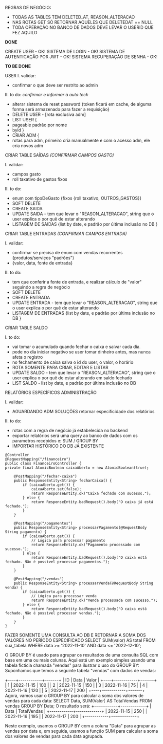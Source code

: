 REGRAS DE NEGÓCIO:
- TODAS AS TABLES TEM DELETED_AT, REASON_ALTERACAO
- NAS ROTAS GET SÓ RETORNAR AQUELES QUE DELETEDAT == NULL
- TODA OPERAÇÃO NO BANCO DE DADOS DEVE LEVAR O USERID QUE FEZ AQUILO

**DONE**

CREATE USER - OK!
SISTEMA DE LOGIN - OK!
SISTEMA DE AUTENTICAÇÃO POR JWT - OK!
SISTEMA RECUPERAÇÃO DE SENHA - OK!

**TO BE DONE**

USER
I. validar:
- confirmar o que deve ser restrito ao admin

II. to do:
*confirmar e informar à auto tech*
- alterar sistema de reset password {token ficará em cache, de alguma forma será armazenado para fazer a requisição}
- DELETE USER - [rota exclusiva adm]
- LIST USER {
- pageable padrão por nome
- byId
  }
- CRIAR ADM {
- rotas para adm, primeiro cria manualmente e com o acesso adm, ele cria novos adm

CRIAR TABLE SAÍDAS *(CONFIRMAR CAMPOS GASTO)*

I. validar:
- campos gasto 
- roll taxativo de gastos fixos

II. to do:
- enum com tipoDeGasto {fixos {roll taxativo, OUTROS_GASTOS}}
- SOFT DELETE
- CREATE SAIDA
- UPDATE SAIDA - tem que levar o "REASON_ALTERACAO", string que o user explica o por quê de estar alterando
- LISTAGEM DE SAIDAS {list by date, e padrão por última inclusão no DB }

CRIAR TABLE ENTRADAS *(CONFIRMAR CAMPOS ENTRADA)*

I. validar:
- confirmar se precisa de enum com vendas recorrentes {produtos/serviços "padrões"}
- {valor, data, fonte de entrada}

II. to do:
- tem que conferir a fonte de entrada, e realizar  cálculo de "valor" seguindo a regra de negócio
- SOFT DELETE
- CREATE ENTRADA
- UPDATE ENTRADA - tem que levar o "REASON_ALTERACAO", string que o user explica o por quê de estar alterando
- LISTAGEM DE ENTRADAS {list by date, e padrão por última inclusão no DB }

CRIAR TABLE SALDO

I. to do:
- vai tomar o acumulado quando fechar o caixa e salvar cada dia.
- pode no dia iniciar negativo se user tomar dinheiro antes, mas nunca afeta o registro
- no fechamento de caixa salva o id do user, o valor, o horário
- ROTA SOMENTE PARA CRIAR, EDITAR E LISTAR
- UPDATE SALDO - tem que levar o "REASON_ALTERACAO", string que o user explica o por quê de estar alterando em saldo fechado
- LIST SALDO - list by date, e padrão por última inclusão no DB

RELATÓRIOS ESPECÍFICOS ADMINISTRAÇÃO

I. validar:
- AGUARDANDO ADM SOLUÇÕES retornar especificidade dos relatórios

II. to do:
- rotas com a regra de negócio já estabelecida no backend
- exportar relatórios será uma query ao banco de dados com os parametros recebidos e: SUM / GROUP BY
- IMPORTAR HISTÓRICO DO DB JÁ EXISTENTE

```
@Controller
@RequestMapping("/financeiro")
public class FinanceiroController {
private final AtomicBoolean caixaAberto = new AtomicBoolean(true);

    @PostMapping("/fechar-caixa")
    public ResponseEntity<String> fecharCaixa() {
        if (caixaAberto.get()) {
            caixaAberto.set(false);
            return ResponseEntity.ok("Caixa fechado com sucesso.");
        } else {
            return ResponseEntity.badRequest().body("O caixa já está fechado.");
        }
    }

    @PostMapping("/pagamentos")
    public ResponseEntity<String> processarPagamento(@RequestBody String pagamento) {
        if (caixaAberto.get()) {
            // Lógica para processar pagamento
            return ResponseEntity.ok("Pagamento processado com sucesso.");
        } else {
            return ResponseEntity.badRequest().body("O caixa está fechado. Não é possível processar pagamentos.");
        }
    }

    @PostMapping("/vendas")
    public ResponseEntity<String> processarVenda(@RequestBody String venda) {
        if (caixaAberto.get()) {
            // Lógica para processar venda
            return ResponseEntity.ok("Venda processada com sucesso.");
        } else {
            return ResponseEntity.badRequest().body("O caixa está fechado. Não é possível processar vendas.");
        }
    }
}
```

FAZER SOMENTE UMA CONSULTA AO DB E RETORNAR A SOMA DOS VALORES NO PERÍODO ESPECIFICADO
SELECT SUM(valor) AS total
FROM sua_tabela
WHERE data >= '2022-11-10' AND data <= '2022-12-10';


O GROUP BY é usado para agrupar os resultados de uma consulta SQL com base em uma ou mais colunas. 
Aqui está um exemplo simples usando uma tabela fictícia chamada "vendas" para ilustrar o uso do GROUP BY:
Suponhamos que temos a seguinte tabela "vendas" com dados de vendas:


+----+------------+-------+ 
| ID | Data | Valor | 
+----+------------+-------+ 
| 1 | 2022-11-15 | 100 | 
| 2 | 2022-11-15 | 150 | 
| 3 | 2022-11-16 | 75 | 
| 4 | 2022-11-16 | 120 | 
| 5 | 2022-11-17 | 200 | 
+----+------------+-------+
Agora, vamos usar o GROUP BY para calcular a soma dos valores de vendas para cada data:
SELECT Data, SUM(Valor) AS TotalVendas
FROM vendas
GROUP BY Data;
O resultado será:
+------------+-------------+
| Data       | TotalVendas |
+------------+-------------+
| 2022-11-15 | 250         |
| 2022-11-16 | 195         |
| 2022-11-17 | 200         |
+------------+-------------+


Neste exemplo, usamos o GROUP BY com a coluna "Data" para agrupar as vendas por data e, em seguida, usamos a 
função SUM para calcular a soma dos valores de vendas para cada data agrupada.
